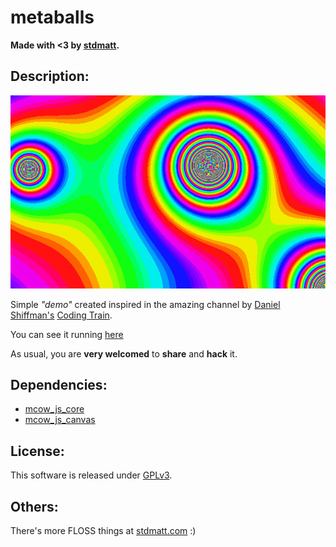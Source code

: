 # metaballs

**Made with <3 by [stdmatt](http://stdmatt.com).**

<!--  -->
## Description:

<p align="center">
    <img src="./res/metaballs.gif"/>
</p>


Simple _"demo"_ created inspired in the amazing channel by
<a href="https://shiffman.net/">Daniel Shiffman's</a>
<a href="https://thecodingtrain.com/CodingChallenges/028-metaballs.html">Coding Train</a>.

You can see it running [here](http://stdmatt.com/deploy/demos/metaballs/index.html)

As usual, you are **very welcomed** to **share** and **hack** it.

<!--  -->
## Dependencies:

* [mcow_js_core](https://stdmatt.com/projects/libs/js/mcow_js_core.html)
* [mcow_js_canvas](https://stdmatt.com/projects/libs/js/mcow_js_canvas.html)

<!--  -->
## License:

This software is released under [GPLv3](https://www.gnu.org/licenses/gpl-3.0.en.html).

<!--  -->
## Others:

There's more FLOSS things at [stdmatt.com](https://stdmatt.com) :)
